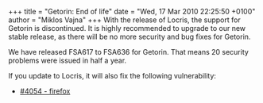 +++
title = "Getorin: End of life"
date = "Wed, 17 Mar 2010 22:25:50 +0100"
author = "Miklos Vajna"
+++
With the release of Locris, the support for Getorin is discontinued. It is highly recommended to upgrade to our new stable release, as there will be no more security and bug fixes for Getorin.  

 We have released FSA617 to FSA636 for Getorin. That means 20 security problems were issued in half a year.  

 If you update to Locris, it will also fix the following vulnerability:  

* [#4054 - firefox](http://bugs.frugalware.org/task/4054)
